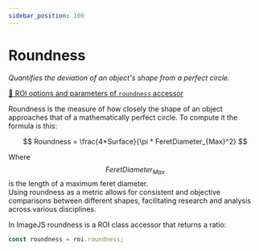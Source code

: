 ```yaml
---
sidebar_position: 100
---
```


# Roundness

_Quantifies the deviation of an object's shape from a perfect circle._

[🔎 ROI options and parameters of `roundness` accessor](https://api.image-js.org/classes/index.Roi.html#roundness)

Roundness is the measure of how closely the shape of an object approaches that of a mathematically perfect circle.
To compute it the formula is this:

$$
Roundness = \frac{4*Surface}{\pi * FeretDiameter_{Max}^2}
$$

Where $$FeretDiameter_{Max}$$ is the length of a maximum feret diameter.  
Using roundness as a metric allows for consistent and objective comparisons between different shapes, facilitating research and analysis across various disciplines.

In ImageJS roundness is a ROI class accessor that returns a ratio:

```ts
const roundness = roi.roundness;
```
